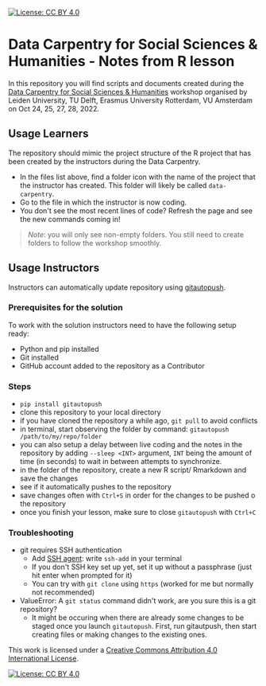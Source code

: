 [![License: CC BY 4.0](https://img.shields.io/badge/License-CC_BY_4.0-lightgrey.svg)](https://creativecommons.org/licenses/by/4.0/)

# Data Carpentry for Social Sciences & Humanities  - Notes from R lesson
In this repository you will find scripts and documents created during the [Data Carpentry for Social Sciences & Humanities](https://eur-nl.github.io/2022-10-24-ldev-online/) workshop organised by Leiden University, TU Delft, Erasmus University Rotterdam, VU Amsterdam on Oct 24, 25, 27, 28, 2022.

## Usage Learners 
The repository should mimic the project structure of the R project that has been created by the instructors during the Data Carpentry. 
- In the files list above, find a folder icon with the name of the project that the instructor has created. This folder will likely be called `data-carpentry`.
- Go to the file in which the instructor is now coding. 
- You don't see the most recent lines of code? Refresh the page and  see the new commands coming in! 

> *Note*: you will only see non-empty folders. You still need to create folders to follow the workshop smoothly.

## Usage Instructors 
Instructors can automatically update repository using [gitautopush](https://pypi.org/project/gitautopush/). 

### Prerequisites for the solution
To work with the solution instructors need to have the following setup ready:
- Python and pip installed
- Git installed
- GitHub account added to the repository as a Contributor 

### Steps
- `pip install gitautopush`
- clone this repository to your local directory
- if you have cloned the repository a while ago, `git pull` to avoid conflicts
- in terminal, start observing the folder by command: `gitautopush /path/to/my/repo/folder`
- you can also setup a delay between live coding and the notes in the repository by adding `--sleep <INT>` argument,  `INT` being the amount of time (in seconds) to wait in between attempts to synchronize.
- in the folder of the repository, create a new R script/ Rmarkdown and save the changes
- see if it automatically pushes to the repository
- save changes often with `Ctrl+S` in order for the changes to be pushed o the repository
- once you finish your lesson, make sure to close `gitautopush` with `Ctrl+C`  

### Troubleshooting
- git requires SSH authentication
    - Add [SSH agent](https://stackoverflow.com/questions/10032461/git-keeps-asking-me-for-my-ssh-key-passphrase): write `ssh-add` in your terminal
    - If you don't SSH key set up yet, set it up without a passphrase (just hit enter when prompted for it)
    - You can try with `git clone` using  `https` (worked for me but normally not recommended)
- ValueError: A `git status` command didn't work, are you sure this is a git repository?
    - It might be occuring when there are already some changes to be staged once you launch `gitautopush`. First, run gitautpush, then start creating files or making changes to the existing ones. 



This work is licensed under a [Creative Commons Attribution 4.0 International License](https://creativecommons.org/licenses/by/4.0/).

[![License: CC BY 4.0](https://licensebuttons.net/l/by/4.0/80x15.png)](https://creativecommons.org/licenses/by/4.0/)

